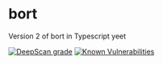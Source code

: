# bort
Version 2 of bort in Typescript yeet

[![DeepScan grade](https://deepscan.io/api/teams/10306/projects/13030/branches/212991/badge/grade.svg)](https://deepscan.io/dashboard#view=project&tid=10306&pid=13030&bid=212991)
[![Known Vulnerabilities](https://snyk.io/test/github/MatievisTheKat/bort/badge.svg)](https://snyk.io/test/github/MatievisTheKat/bort)
